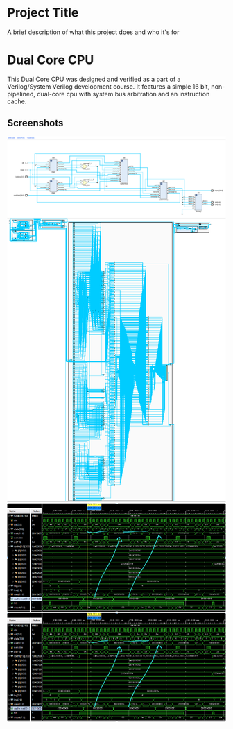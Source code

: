
# Project Title

A brief description of what this project does and who it's for


# Dual Core CPU

This Dual Core CPU was designed and verified as a part of a Verilog/System Verilog development course. It features a simple 16 bit, non-pipelined, dual-core cpu with system bus arbitration and an instruction cache. 


## Screenshots

<p float="left">
  <img src="images/schematic1.PNG?"  />
  <img src="images/schematic2.PNG"  />
  <img src="images/sim1.PNG"  />
  <img src="images/sim1.PNG"  />
</p>



